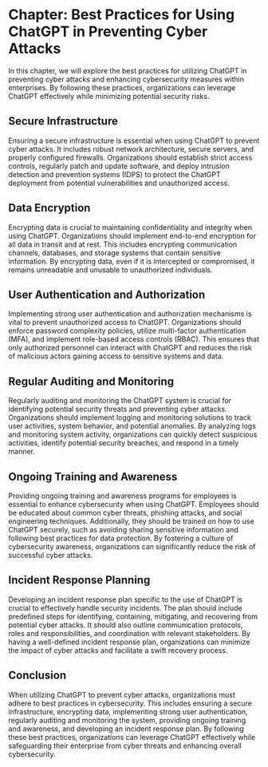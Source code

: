 Chapter: Best Practices for Using ChatGPT in Preventing Cyber Attacks
=====================================================================

In this chapter, we will explore the best practices for utilizing ChatGPT in preventing cyber attacks and enhancing cybersecurity measures within enterprises. By following these practices, organizations can leverage ChatGPT effectively while minimizing potential security risks.

Secure Infrastructure
---------------------

Ensuring a secure infrastructure is essential when using ChatGPT to prevent cyber attacks. It includes robust network architecture, secure servers, and properly configured firewalls. Organizations should establish strict access controls, regularly patch and update software, and deploy intrusion detection and prevention systems (IDPS) to protect the ChatGPT deployment from potential vulnerabilities and unauthorized access.

Data Encryption
---------------

Encrypting data is crucial to maintaining confidentiality and integrity when using ChatGPT. Organizations should implement end-to-end encryption for all data in transit and at rest. This includes encrypting communication channels, databases, and storage systems that contain sensitive information. By encrypting data, even if it is intercepted or compromised, it remains unreadable and unusable to unauthorized individuals.

User Authentication and Authorization
-------------------------------------

Implementing strong user authentication and authorization mechanisms is vital to prevent unauthorized access to ChatGPT. Organizations should enforce password complexity policies, utilize multi-factor authentication (MFA), and implement role-based access controls (RBAC). This ensures that only authorized personnel can interact with ChatGPT and reduces the risk of malicious actors gaining access to sensitive systems and data.

Regular Auditing and Monitoring
-------------------------------

Regularly auditing and monitoring the ChatGPT system is crucial for identifying potential security threats and preventing cyber attacks. Organizations should implement logging and monitoring solutions to track user activities, system behavior, and potential anomalies. By analyzing logs and monitoring system activity, organizations can quickly detect suspicious activities, identify potential security breaches, and respond in a timely manner.

Ongoing Training and Awareness
------------------------------

Providing ongoing training and awareness programs for employees is essential to enhance cybersecurity when using ChatGPT. Employees should be educated about common cyber threats, phishing attacks, and social engineering techniques. Additionally, they should be trained on how to use ChatGPT securely, such as avoiding sharing sensitive information and following best practices for data protection. By fostering a culture of cybersecurity awareness, organizations can significantly reduce the risk of successful cyber attacks.

Incident Response Planning
--------------------------

Developing an incident response plan specific to the use of ChatGPT is crucial to effectively handle security incidents. The plan should include predefined steps for identifying, containing, mitigating, and recovering from potential cyber attacks. It should also outline communication protocols, roles and responsibilities, and coordination with relevant stakeholders. By having a well-defined incident response plan, organizations can minimize the impact of cyber attacks and facilitate a swift recovery process.

Conclusion
----------

When utilizing ChatGPT to prevent cyber attacks, organizations must adhere to best practices in cybersecurity. This includes ensuring a secure infrastructure, encrypting data, implementing strong user authentication, regularly auditing and monitoring the system, providing ongoing training and awareness, and developing an incident response plan. By following these best practices, organizations can leverage ChatGPT effectively while safeguarding their enterprise from cyber threats and enhancing overall cybersecurity.
